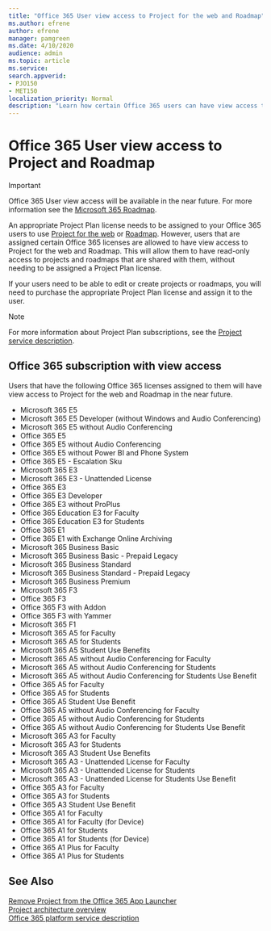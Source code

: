 ```yaml
---
title: "Office 365 User view access to Project for the web and Roadmap"
ms.author: efrene
author: efrene
manager: pamgreen
ms.date: 4/10/2020
audience: admin
ms.topic: article
ms.service: 
search.appverid: 
- PJO150
- MET150
localization_priority: Normal
description: "Learn how certain Office 365 users can have view access to Project for the web and Roadmap"
---
```


# Office 365 User view access to Project and Roadmap

> [!Important] 
> Office 365 User view access will be available in the near future. For more information see the [Microsoft 365 Roadmap](https://www.microsoft.com/microsoft-365/roadmap?featureid=60646).

An appropriate Project Plan license needs to be assigned to your Office 365 users to use [Project for the web](https://go.microsoft.com/fwlink/?linkid=2108301) or [Roadmap](https://support.office.com/article/Video-Welcome-to-Roadmap-57764149-51b8-468f-a50d-9ea6a4fd835a). However, users that are assigned certain Office 365 licenses are allowed to have view access to Project for the web and Roadmap. 
This will allow them to have read-only access to projects and roadmaps that are shared with them, without needing to be assigned a Project Plan license.

 If your users need to be able to edit or create projects or roadmaps, you will need to purchase the appropriate Project Plan license and assign it to the user.



> [!Note] 
> For more information about Project Plan subscriptions, see the [Project service description](https://docs.microsoft.com/office365/servicedescriptions/project-online-service-description/project-online-service-description).

## Office 365 subscription with view access

Users that have the following Office 365 licenses assigned to them will have view access to Project for the web and Roadmap in the near future.

- Microsoft 365 E5
- Microsoft 365 E5 Developer (without Windows and Audio Conferencing)
- Microsoft 365 E5 without Audio Conferencing
- Office 365 E5
- Office 365 E5 without Audio Conferencing
- Office 365 E5 without Power BI and Phone System
- Office 365 E5 - Escalation Sku
- Microsoft 365 E3
- Microsoft 365 E3 - Unattended License
- Office 365 E3
- Office 365 E3 Developer
- Office 365 E3 without ProPlus
- Office 365 Education E3 for Faculty
- Office 365 Education E3 for Students
- Office 365 E1
- Office 365 E1 with Exchange Online Archiving
- Microsoft 365 Business Basic
- Microsoft 365 Business Basic - Prepaid Legacy
- Microsoft 365 Business Standard
- Microsoft 365 Business Standard - Prepaid Legacy
- Microsoft 365 Business Premium
- Microsoft 365 F3
- Office 365 F3
- Office 365 F3 with Addon
- Office 365 F3 with Yammer
- Microsoft 365 F1
- Microsoft 365 A5 for Faculty
- Microsoft 365 A5 for Students
- Microsoft 365 A5 Student Use Benefits
- Microsoft 365 A5 without Audio Conferencing for Faculty
- Microsoft 365 A5 without Audio Conferencing for Students
- Microsoft 365 A5 without Audio Conferencing for Students Use Benefit
- Office 365 A5 for Faculty
- Office 365 A5 for Students
- Office 365 A5 Student Use Benefit
- Office 365 A5 without Audio Conferencing for Faculty
- Office 365 A5 without Audio Conferencing for Students
- Office 365 A5 without Audio Conferencing for Students Use Benefit
- Microsoft 365 A3 for Faculty
- Microsoft 365 A3 for Students
- Microsoft 365 A3 Student Use Benefits
- Microsoft 365 A3 - Unattended License for Faculty
- Microsoft 365 A3 - Unattended License for Students
- Microsoft 365 A3 - Unattended License for Students Use Benefit
- Office 365 A3 for Faculty
- Office 365 A3 for Students
- Office 365 A3 Student Use Benefit
- Office 365 A1 for Faculty
- Office 365 A1 for Faculty (for Device)
- Office 365 A1 for Students
- Office 365 A1 for Students (for Device)
- Office 365 A1 Plus for Faculty
- Office 365 A1 Plus for Students



## See Also
[Remove Project from the Office 365 App Launcher](remove-project-from-the-office-365-app-launcher.md)  
[Project architecture overview](project-architecture-overview.md)</br>
[Office 365 platform service description](https://docs.microsoft.com/office365/servicedescriptions/office-365-platform-service-description/office-365-platform-service-description)




